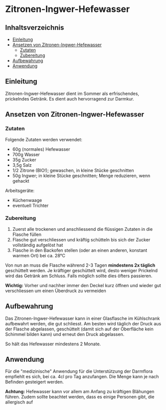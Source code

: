 # Zitronen-Ingwer-Hefewasser

<h2>Inhaltsverzeichnis</h2>

<!-- TOC depthFrom:2 -->

- [Einleitung](#einleitung)
- [Ansetzen von Zitronen-Ingwer-Hefewasser](#ansetzen-von-zitronen-ingwer-hefewasser)
  - [Zutaten](#zutaten)
  - [Zubereitung](#zubereitung)
- [Aufbewahrung](#aufbewahrung)
- [Anwendung](#anwendung)

<!-- /TOC -->

## Einleitung

Zitronen-Ingwer-Hefewasser dient im Sommer als erfrischendes, prickelndes Getränk.
Es dient auch hervorragend zur Darmkur.

## Ansetzen von Zitronen-Ingwer-Hefewasser

### Zutaten

Folgende Zutaten werden verwendet:

- 60g (normales) Hefewasser
- 700g Wasser
- 35g Zucker
- 3,5g Salz
- 1/2 Zitrone (BIO!); gewaschen, in kleine Stücke geschnitten
- 50g Ingwer; in kleine Stücke geschnitten; Menge reduzieren, wenn gehackt

Arbeitsgeräte:

- Küchenwaage
- eventuell Trichter

### Zubereitung

1. Zuerst alle trockenen und anschliessend die flüssigen Zutaten in die Flasche füllen
2. Flasche gut verschliessen und kräftig schütteln bis sich der Zucker vollständig aufgelöst hat
3. Flasche in den Backofen stellen (oder an einen anderen, konstant warmen Ort) bei ca. 28°C

Von nun an muss die Flasche während 2-3 Tagen **mindestens 2x täglich** geschüttelt werden.
Je kräftiger geschüttelt wird, desto weniger Prickelnd wird das Getränk am Schluss.
Falls möglich sollte dies öfters passieren.

**Wichtig:** Vorher und nachher immer den Deckel kurz öffnen und wieder gut verschliessen um einen Überdruck zu vermeiden

## Aufbewahrung

Das Zitronen-Ingwer-Hefewasser kann in einer Glasflasche im Kühlschrank aufbewahrt werden, die gut schliesst.
Am besten wird täglich der Druck aus der Flasche abgelassen, geschüttelt (damit sich auf der Oberfläche kein Schimmel bilden kann) und erneut den Druck abgelassen.

So hält das Hefewasser mindestens 2 Monate.

## Anwendung

Für die "medizinische" Anwendung für die Unterstützung der Darmflora empfiehlt es sich, bei ca. 4cl pro Tag anzufangen. Die Menge kann je nach Befinden gesteigert werden.

**Achtung:** Hefewasser kann vor allem am Anfang zu kräftigen Blähungen führen. Zudem sollte beachtet werden, dass es einige Personen gibt, die allergisch auf 
